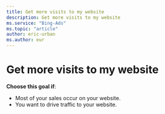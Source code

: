 ```yaml
---
title: Get more visits to my website
description: Get more visits to my website
ms.service: "Bing-Ads"
ms.topic: "article"
author: eric-urban
ms.author: eur
---
```


# Get more visits to my website

**Choose this goal if**:

- Most of your sales occur on your website.
- You want to drive traffic to your website.


